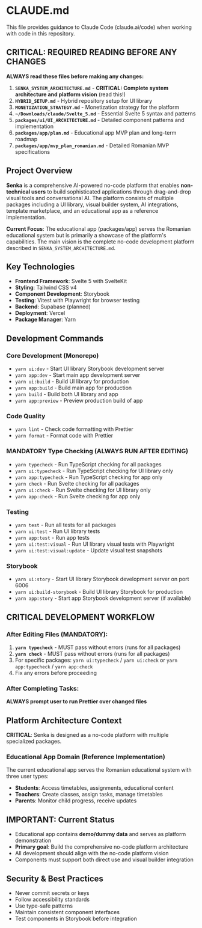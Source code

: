 # CLAUDE.md

This file provides guidance to Claude Code (claude.ai/code) when working with code in this repository.

## CRITICAL: REQUIRED READING BEFORE ANY CHANGES

**ALWAYS read these files before making any changes:**

1. **`SENKA_SYSTEM_ARCHITECTURE.md`** - **CRITICAL: Complete system architecture and platform vision** (read this!)
2. **`HYBRID_SETUP.md`** - Hybrid repository setup for UI library
3. **`MONETIZATION_STRATEGY.md`** - Monetization strategy for the platform
4. **`~/Downloads/claude/Svelte_5.md`** - Essential Svelte 5 syntax and patterns
5. **`packages/ui/UI_ARCHITECTURE.md`** - Detailed component patterns and implementation
6. **`packages/app/plan.md`** - Educational app MVP plan and long-term roadmap
7. **`packages/app/mvp_plan_romanian.md`** - Detailed Romanian MVP specifications

## Project Overview

**Senka** is a comprehensive AI-powered no-code platform that enables **non-technical users** to build sophisticated applications through drag-and-drop visual tools and conversational AI. The platform consists of multiple packages including a UI library, visual builder system, AI integrations, template marketplace, and an educational app as a reference implementation.

**Current Focus**: The educational app (packages/app) serves the Romanian educational system but is primarily a showcase of the platform's capabilities. The main vision is the complete no-code development platform described in `SENKA_SYSTEM_ARCHITECTURE.md`.

## Key Technologies

- **Frontend Framework**: Svelte 5 with SvelteKit
- **Styling**: Tailwind CSS v4
- **Component Development**: Storybook
- **Testing**: Vitest with Playwright for browser testing
- **Backend**: Supabase (planned)
- **Deployment**: Vercel
- **Package Manager**: Yarn

## Development Commands

### Core Development (Monorepo)

- `yarn ui:dev` - Start UI library Storybook development server
- `yarn app:dev` - Start main app development server
- `yarn ui:build` - Build UI library for production
- `yarn app:build` - Build main app for production
- `yarn build` - Build both UI library and app
- `yarn app:preview` - Preview production build of app

### Code Quality

- `yarn lint` - Check code formatting with Prettier
- `yarn format` - Format code with Prettier

### MANDATORY Type Checking (ALWAYS RUN AFTER EDITING)

- `yarn typecheck` - Run TypeScript checking for all packages
- `yarn ui:typecheck` - Run TypeScript checking for UI library only
- `yarn app:typecheck` - Run TypeScript checking for app only
- `yarn check` - Run Svelte checking for all packages
- `yarn ui:check` - Run Svelte checking for UI library only
- `yarn app:check` - Run Svelte checking for app only

### Testing

- `yarn test` - Run all tests for all packages
- `yarn ui:test` - Run UI library tests
- `yarn app:test` - Run app tests
- `yarn ui:test:visual` - Run UI library visual tests with Playwright
- `yarn ui:test:visual:update` - Update visual test snapshots

### Storybook

- `yarn ui:story` - Start UI library Storybook development server on port 6006
- `yarn ui:build-storybook` - Build UI library Storybook for production
- `yarn app:story` - Start app Storybook development server (if available)

## CRITICAL DEVELOPMENT WORKFLOW

### After Editing Files (MANDATORY):

1. **`yarn typecheck`** - MUST pass without errors (runs for all packages)
2. **`yarn check`** - MUST pass without errors (runs for all packages)
3. For specific packages: `yarn ui:typecheck` / `yarn ui:check` or `yarn app:typecheck` / `yarn app:check`
4. Fix any errors before proceeding

### After Completing Tasks:

**ALWAYS prompt user to run Prettier over changed files**

## Platform Architecture Context

**CRITICAL**: Senka is designed as a no-code platform with multiple specialized packages.

### Educational App Domain (Reference Implementation)

The current educational app serves the Romanian educational system with three user types:
- **Students**: Access timetables, assignments, educational content
- **Teachers**: Create classes, assign tasks, manage timetables  
- **Parents**: Monitor child progress, receive updates

## IMPORTANT: Current Status

- Educational app contains **demo/dummy data** and serves as platform demonstration
- **Primary goal**: Build the comprehensive no-code platform architecture
- All development should align with the no-code platform vision
- Components must support both direct use and visual builder integration

## Security & Best Practices

- Never commit secrets or keys
- Follow accessibility standards
- Use type-safe patterns
- Maintain consistent component interfaces
- Test components in Storybook before integration
